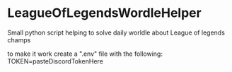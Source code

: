 ﻿# LeagueOfLegendsWordleHelper

Small python script helping to solve daily worldle about League of legends champs



to make it work create a ".env" file with the following: TOKEN=pasteDiscordTokenHere
